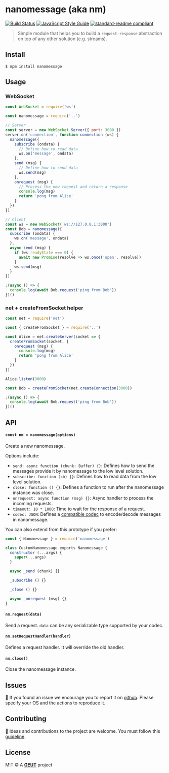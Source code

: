 # nanomessage (aka nm)

[![Build Status](https://travis-ci.com/geut/nanomessage.svg?branch=master)](https://travis-ci.com/geut/nanomessage)
[![JavaScript Style Guide](https://img.shields.io/badge/code_style-standard-brightgreen.svg)](https://standardjs.com)
[![standard-readme compliant](https://img.shields.io/badge/readme%20style-standard-brightgreen.svg?style=flat-square)](https://github.com/RichardLitt/standard-readme)

> Simple module that helps you to build a `request-response` abstraction on top of any other solution (e.g. streams).

## <a name="install"></a> Install

```
$ npm install nanomessage
```

## <a name="usage"></a> Usage

### WebSocket
```javascript
const WebSocket = require('ws')

const nanomessage = require('..')

// Server
const server = new WebSocket.Server({ port: 3000 })
server.on('connection', function connection (ws) {
  nanomessage({
    subscribe (ondata) {
      // Define how to read data
      ws.on('message', ondata)
    },
    send (msg) {
      // Define how to send data
      ws.send(msg)
    },
    onrequest (msg) {
      // Process the new request and return a response
      console.log(msg)
      return 'pong from Alice'
    }
  })
})

// Client
const ws = new WebSocket('ws://127.0.0.1:3000')
const Bob = nanomessage({
  subscribe (ondata) {
    ws.on('message', ondata)
  },
  async send (msg) {
    if (ws.readyState === 0) {
      await new Promise(resolve => ws.once('open', resolve))
    }
    ws.send(msg)
  }
})

;(async () => {
  console.log(await Bob.request('ping from Bob'))
})()
```

### net + createFromSocket helper
```javascript
const net = require('net')

const { createFromSocket } = require('..')

const Alice = net.createServer(socket => {
  createFromSocket(socket, {
    onrequest (msg) {
      console.log(msg)
      return 'pong from Alice'
    }
  })
})

Alice.listen(3000)

const Bob = createFromSocket(net.createConnection(3000))

;(async () => {
  console.log(await Bob.request('ping from Bob'))
})()
```

## <a name="api"></a> API

#### `const nm = nanomessage(options)`

Create a new nanomessage.

Options include:

- `send: async function (chunk: Buffer) {}`: Defines how to send the messages provide it by nanomessage to the low level solution.
- `subscribe: function (cb) {}`: Defines how to read data from the low level solution.
- `close: function () {}`: Defines a function to run after the nanomessage instance was close.
- `onrequest: async function (msg) {}`: Async handler to process the incoming requests.
- `timeout: 10 * 1000`: Time to wait for the response of a request.
- `codec: JSON`: Defines a [compatible codec](https://github.com/mafintosh/codecs) to encode/decode messages in nanomessage.

You can also extend from this prototype if you prefer:

```javascript
const { Nanomessage } = require('nanomessage')

class CustomNanomessage exports Nanomessage {
  constructor (...args) {
    super(...args)
  }

  async _send (chunk) {}

  _subscribe () {}

  _close () {}

  async _onrequest (msg) {}
}
```

#### `nm.request(data)`

Send a request. `data` can be any serializable type supported by your codec.

#### `nm.setRequestHandler(handler)`

Defines a request handler. It will override the old handler.

#### `nm.close()`

Close the nanomessage instance.

## <a name="issues"></a> Issues

:bug: If you found an issue we encourage you to report it on [github](https://github.com/geut/nanomessage/issues). Please specify your OS and the actions to reproduce it.

## <a name="contribute"></a> Contributing

:busts_in_silhouette: Ideas and contributions to the project are welcome. You must follow this [guideline](https://github.com/geut/nanomessage/blob/master/CONTRIBUTING.md).

## License

MIT © A [**GEUT**](http://geutstudio.com/) project
